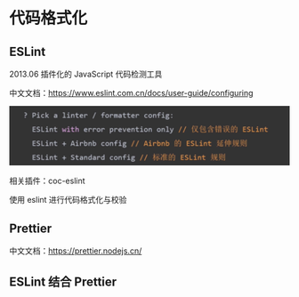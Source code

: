 # 代码格式化

## ESLint

2013.06 插件化的 JavaScript 代码检测工具

中文文档：<https://www.eslint.com.cn/docs/user-guide/configuring>

![Alt text](./img/eslint-config.png)

相关插件：coc-eslint

使用 eslint 进行代码格式化与校验


## Prettier

中文文档：<https://prettier.nodejs.cn/>



## ESLint 结合 Prettier



